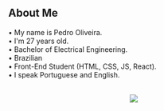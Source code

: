 ## About Me

• My name is Pedro Oliveira. <br>
• I'm 27 years old. <br>
• Bachelor of Electrical Engineering. <br>
• Brazilian <br>
• Front-End Student (HTML, CSS, JS, React). <br>
• I speak Portuguese and English. <br>
<br>

<p align="center"> <img src="https://github-readme-stats.vercel.app/api?username=Feernin&count_private=true&show_icons=true&theme=radical" /> </p>
